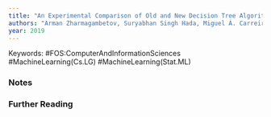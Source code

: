 ```yaml
---
title: "An Experimental Comparison of Old and New Decision Tree Algorithms"
authors: "Arman Zharmagambetov, Suryabhan Singh Hada, Miguel Á. Carreira-Perpiñán, Magzhan Gabidolla"
year: 2019
---
```


Keywords: #FOS:ComputerAndInformationSciences #MachineLearning(Cs.LG) #MachineLearning(Stat.ML) 

### Notes

### Further Reading